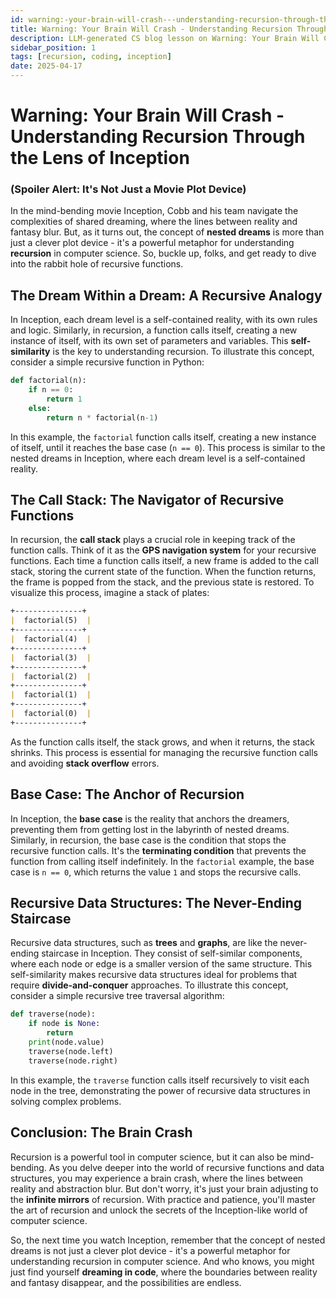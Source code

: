 ```yaml
---
id: warning:-your-brain-will-crash---understanding-recursion-through-the-lens-of-inception--spoiler-alert:-its-not-just-a-movie-plot-device-
title: Warning: Your Brain Will Crash - Understanding Recursion Through the Lens of Inception ( Spoiler Alert: It's Not Just a Movie Plot Device )
description: LLM-generated CS blog lesson on Warning: Your Brain Will Crash - Understanding Recursion Through the Lens of Inception ( Spoiler Alert: It's Not Just a Movie Plot Device ).
sidebar_position: 1
tags: [recursion, coding, inception]
date: 2025-04-17
---
```


# Warning: Your Brain Will Crash - Understanding Recursion Through the Lens of Inception
### (Spoiler Alert: It's Not Just a Movie Plot Device)
In the mind-bending movie Inception, Cobb and his team navigate the complexities of shared dreaming, where the lines between reality and fantasy blur. But, as it turns out, the concept of **nested dreams** is more than just a clever plot device - it's a powerful metaphor for understanding **recursion** in computer science. So, buckle up, folks, and get ready to dive into the rabbit hole of recursive functions.

## The Dream Within a Dream: A Recursive Analogy
In Inception, each dream level is a self-contained reality, with its own rules and logic. Similarly, in recursion, a function calls itself, creating a new instance of itself, with its own set of parameters and variables. This **self-similarity** is the key to understanding recursion. To illustrate this concept, consider a simple recursive function in Python:
```python
def factorial(n):
    if n == 0:
        return 1
    else:
        return n * factorial(n-1)
```
In this example, the `factorial` function calls itself, creating a new instance of itself, until it reaches the base case (`n == 0`). This process is similar to the nested dreams in Inception, where each dream level is a self-contained reality.

## The Call Stack: The Navigator of Recursive Functions
In recursion, the **call stack** plays a crucial role in keeping track of the function calls. Think of it as the **GPS navigation system** for your recursive functions. Each time a function calls itself, a new frame is added to the call stack, storing the current state of the function. When the function returns, the frame is popped from the stack, and the previous state is restored. To visualize this process, imagine a stack of plates:
```markdown
+---------------+
|  factorial(5)  |
+---------------+
|  factorial(4)  |
+---------------+
|  factorial(3)  |
+---------------+
|  factorial(2)  |
+---------------+
|  factorial(1)  |
+---------------+
|  factorial(0)  |
+---------------+
```
As the function calls itself, the stack grows, and when it returns, the stack shrinks. This process is essential for managing the recursive function calls and avoiding **stack overflow** errors.

## Base Case: The Anchor of Recursion
In Inception, the **base case** is the reality that anchors the dreamers, preventing them from getting lost in the labyrinth of nested dreams. Similarly, in recursion, the base case is the condition that stops the recursive function calls. It's the **terminating condition** that prevents the function from calling itself indefinitely. In the `factorial` example, the base case is `n == 0`, which returns the value `1` and stops the recursive calls.

## Recursive Data Structures: The Never-Ending Staircase
Recursive data structures, such as **trees** and **graphs**, are like the never-ending staircase in Inception. They consist of self-similar components, where each node or edge is a smaller version of the same structure. This self-similarity makes recursive data structures ideal for problems that require **divide-and-conquer** approaches. To illustrate this concept, consider a simple recursive tree traversal algorithm:
```python
def traverse(node):
    if node is None:
        return
    print(node.value)
    traverse(node.left)
    traverse(node.right)
```
In this example, the `traverse` function calls itself recursively to visit each node in the tree, demonstrating the power of recursive data structures in solving complex problems.

## Conclusion: The Brain Crash
Recursion is a powerful tool in computer science, but it can also be mind-bending. As you delve deeper into the world of recursive functions and data structures, you may experience a brain crash, where the lines between reality and abstraction blur. But don't worry, it's just your brain adjusting to the **infinite mirrors** of recursion. With practice and patience, you'll master the art of recursion and unlock the secrets of the Inception-like world of computer science.

So, the next time you watch Inception, remember that the concept of nested dreams is not just a clever plot device - it's a powerful metaphor for understanding recursion in computer science. And who knows, you might just find yourself **dreaming in code**, where the boundaries between reality and fantasy disappear, and the possibilities are endless.
